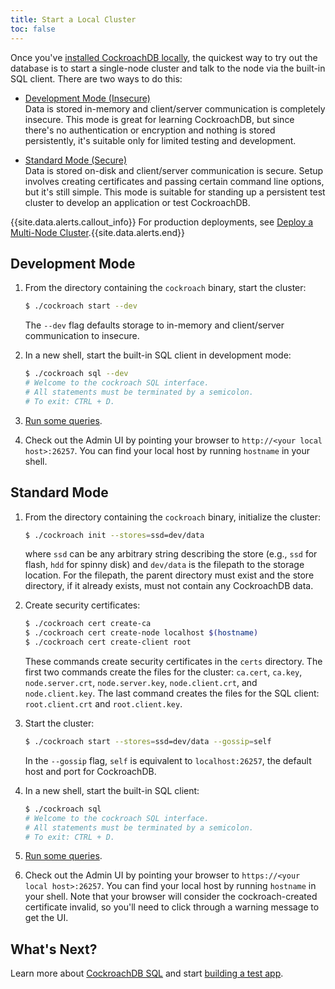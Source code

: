 ```yaml
---
title: Start a Local Cluster
toc: false
---
```


Once you've [installed CockroachDB locally](install-cockroachdb), the quickest way to try out the database is to start a single-node cluster and talk to the node via the built-in SQL client. There are two ways to do this:

- [Development Mode (Insecure)](#development-mode)  
Data is stored in-memory and client/server communication is completely insecure. This mode is great for learning CockroachDB, but since there's no authentication or encryption and nothing is stored persistently, it's suitable only for limited testing and development.  

- [Standard Mode (Secure)](#standard-mode)  
Data is stored on-disk and client/server communication is secure. Setup involves creating certificates and passing certain command line options, but it's still simple. This mode is suitable for standing up a persistent test cluster to develop an application or test CockroachDB.

{{site.data.alerts.callout_info}} For production deployments, see <a href="deploy-a-multinode-cluster.html">Deploy a Multi-Node Cluster</a>.{{site.data.alerts.end}}

## Development Mode

1. From the directory containing the `cockroach` binary, start the cluster:
    
    ```bash
    $ ./cockroach start --dev
    ```
    The `--dev` flag defaults storage to in-memory and client/server communication to insecure. 

2. In a new shell, start the built-in SQL client in development mode:

    ```bash
    $ ./cockroach sql --dev
    # Welcome to the cockroach SQL interface.
    # All statements must be terminated by a semicolon.
    # To exit: CTRL + D.
    ```

3. [Run some queries](basic-sql-commands.html).
4. Check out the Admin UI by pointing your browser to `http://<your local host>:26257`. You can find your local host by running `hostname` in your shell.    

## Standard Mode

1. From the directory containing the `cockroach` binary, initialize the cluster:

    ```bash
    $ ./cockroach init --stores=ssd=dev/data
    ```
    where `ssd` can be any arbitrary string describing the store (e.g., `ssd` for flash, `hdd` for spinny disk) and `dev/data` is the filepath to the storage location. For the filepath, the parent directory must exist and the store directory, if it already exists, must not contain any CockroachDB data.

2. Create security certificates:

    ```bash
    $ ./cockroach cert create-ca
    $ ./cockroach cert create-node localhost $(hostname) 
    $ ./cockroach cert create-client root
    ```
    These commands create security certificates in the `certs` directory. The first two commands create the files for the cluster: `ca.cert`, `ca.key`, `node.server.crt`, `node.server.key`, `node.client.crt`, and `node.client.key`. The last command creates the files for the SQL client: `root.client.crt` and `root.client.key`.  

3. Start the cluster:

    ```bash
    $ ./cockroach start --stores=ssd=dev/data --gossip=self
    ```
    In the `--gossip` flag, `self` is equivalent to `localhost:26257`, the default host and port for CockroachDB. 

4. In a new shell, start the built-in SQL client:

    ```bash
    $ ./cockroach sql
    # Welcome to the cockroach SQL interface.
    # All statements must be terminated by a semicolon.
    # To exit: CTRL + D.
    ```

5. [Run some queries](basic-sql-commands.html).

6. Check out the Admin UI by pointing your browser to `https://<your local host>:26257`. You can find your local host by running `hostname` in your shell. Note that your browser will consider the cockroach-created certificate invalid, so you'll need to click through a warning message to get the UI. 

## What's Next?

Learn more about [CockroachDB SQL](basic-sql-commands.html) and start [building a test app](build-a-test-app.html).
